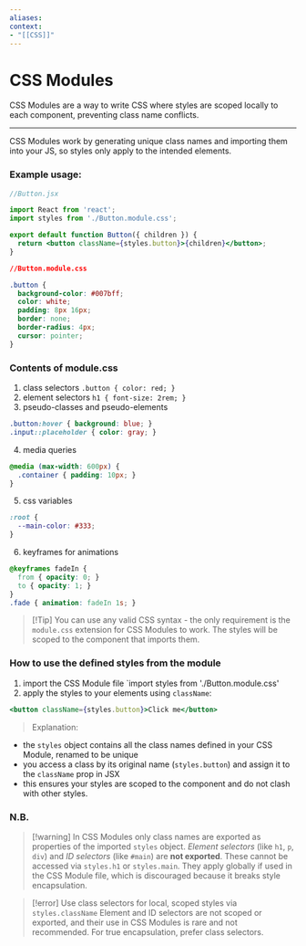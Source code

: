 ```yaml
---
aliases:
context:
- "[[CSS]]"
---
```



# CSS Modules

CSS Modules are a way to write CSS where styles are scoped locally to each component, preventing class name conflicts.

---
CSS Modules work by generating unique class names and importing them into your JS, so styles only apply to the intended elements.

### Example usage:
``` jsx
//Button.jsx

import React from 'react';
import styles from './Button.module.css';

export default function Button({ children }) {
  return <button className={styles.button}>{children}</button>;
}
```

``` css
//Button.module.css

.button {
  background-color: #007bff;
  color: white;
  padding: 8px 16px;
  border: none;
  border-radius: 4px;
  cursor: pointer;
}
```

### Contents of module.css
1. class selectors `.button { color: red; }`
2. element selectors `h1 { font-size: 2rem; }`
3. pseudo-classes and pseudo-elements
``` css
.button:hover { background: blue; }
.input::placeholder { color: gray; }
```
4. media queries
``` css
@media (max-width: 600px) {
  .container { padding: 10px; }
}
```
5. css variables
``` css
:root {
  --main-color: #333;
}
```
6. keyframes for animations
``` css
@keyframes fadeIn {
  from { opacity: 0; }
  to { opacity: 1; }
}
.fade { animation: fadeIn 1s; }
```

> [!Tip] You can use any valid CSS syntax - the only requirement is the `module.css` extension for CSS Modules to work. The styles will be scoped to the component that imports them.

### How to use the defined styles from the module
1. import the CSS Module file `import styles from './Button.module.css'
2. apply the styles to your elements using `className`:
``` jsx
<button className={styles.button}>Click me</button>
```
> Explanation:
- the `styles` object contains all the class names defined in your CSS Module, renamed to be unique
- you access a class by its original name (`styles.button`) and assign it to the `className` prop in JSX
- this ensures your styles are scoped to the component and do not clash with other styles.

### N.B.
> [!warning] In CSS Modules only class names are exported as properties of the imported `styles` object.
> *Element selectors* (like `h1`, `p`, `div`) and *ID selectors* (like `#main`) are **not exported**. These cannot be accessed via `styles.h1` or `styles.main`. They apply globally if used in the CSS Module file, which is discouraged because it breaks style encapsulation.

> [!error] 
> Use class selectors for local, scoped styles via `styles.className`
> Element and ID selectors are not scoped or exported, and their use in CSS Modules is rare and not recommended. For true encapsulation, prefer class selectors.